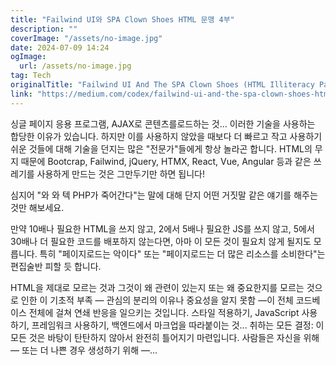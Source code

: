 ```yaml
---
title: "Failwind UI와 SPA Clown Shoes HTML 문맹 4부"
description: ""
coverImage: "/assets/no-image.jpg"
date: 2024-07-09 14:24
ogImage: 
  url: /assets/no-image.jpg
tag: Tech
originalTitle: "Failwind UI And The SPA Clown Shoes (HTML Illiteracy Part 4)"
link: "https://medium.com/codex/failwind-ui-and-the-spa-clown-shoes-html-illiteracy-part-4-6af61f164530"
---
```



싱글 페이지 응용 프로그램, AJAX로 콘텐츠를로드하는 것... 이러한 기술을 사용하는 합당한 이유가 있습니다. 하지만 이를 사용하지 않았을 때보다 더 빠르고 작고 사용하기 쉬운 것들에 대해 기술을 던지는 많은 "전문가"들에게 항상 놀라곤 합니다. HTML의 무지 때문에 Bootcrap, Failwind, jQuery, HTMX, React, Vue, Angular 등과 같은 쓰레기를 사용하게 만드는 것은 그만두기만 하면 됩니다!

심지어 "와 와 텍 PHP가 죽어간다"는 말에 대해 단지 어떤 거짓말 같은 얘기를 해주는 것만 해보세요.

만약 10배나 필요한 HTML을 쓰지 않고, 2에서 5배나 필요한 JS를 쓰지 않고, 5에서 30배나 더 필요한 코드를 배포하지 않는다면, 아마 이 모든 것이 필요치 않게 될지도 모릅니다. 특히 "페이지로드는 악이다" 또는 "페이지로드는 더 많은 리소스를 소비한다"는 편집술반 피할 듯 합니다.

HTML을 제대로 모르는 것과 그것이 왜 관련이 있는지 또는 왜 중요한지를 모르는 것으로 인한 이 기초적 부족 — 관심의 분리의 이유나 중요성을 알지 못함 —이 전체 코드베이스 전체에 걸쳐 연쇄 반응을 일으키는 것입니다. 스타일 적용하기, JavaScript 사용하기, 프레임워크 사용하기, 백엔드에서 마크업을 따라붙이는 것... 취하는 모든 결정: 이 모든 것은 바탕이 탄탄하지 않아서 완전히 틀어지기 마련입니다. 사람들은 자신을 위해 — 또는 더 나쁜 경우 생성하기 위해 —...